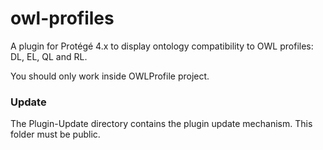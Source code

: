 owl-profiles
============

A plugin for Protégé 4.x to display ontology compatibility to OWL profiles: DL, EL, QL and RL. 

You should only work inside OWLProfile project.

### Update
The Plugin-Update directory contains the plugin update mechanism. This folder must be public.
